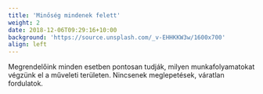 ```yaml
---
title: 'Minőség mindenek felett'
weight: 2
date: 2018-12-06T09:29:16+10:00
background: 'https://source.unsplash.com/_v-EHHKKW3w/1600x700'
align: left
---
```


Megrendelőink minden esetben pontosan tudják, milyen munkafolyamatokat végzünk el a műveleti területen. Nincsenek meglepetések, váratlan fordulatok.
